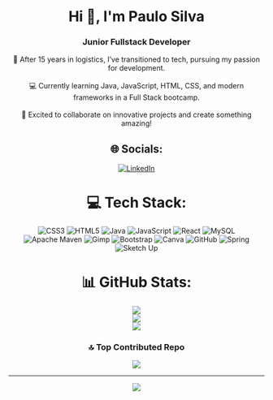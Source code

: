 <div align="center">
 
# Hi 👋, I'm Paulo Silva
### Junior Fullstack Developer

🚀 After 15 years in logistics, I’ve transitioned to tech, pursuing my passion for development.<br><br>💻 Currently learning Java, JavaScript, HTML, CSS, and modern frameworks in a Full Stack bootcamp.<br><br>🚀 Excited to collaborate on innovative projects and create something amazing!


## 🌐 Socials:
[![LinkedIn](https://img.shields.io/badge/LinkedIn-%230077B5.svg?logo=linkedin&logoColor=white)](https://linkedin.com/in/www.linkedin.com/in/paulomiguelsilva) 

# 💻 Tech Stack:
![CSS3](https://img.shields.io/badge/css3-%231572B6.svg?style=plastic&logo=css3&logoColor=white) ![HTML5](https://img.shields.io/badge/html5-%23E34F26.svg?style=plastic&logo=html5&logoColor=white) ![Java](https://img.shields.io/badge/java-%23ED8B00.svg?style=plastic&logo=openjdk&logoColor=white) ![JavaScript](https://img.shields.io/badge/javascript-%23323330.svg?style=plastic&logo=javascript&logoColor=%23F7DF1E) ![React](https://img.shields.io/badge/react-%2320232a.svg?style=plastic&logo=react&logoColor=%2361DAFB) ![MySQL](https://img.shields.io/badge/mysql-4479A1.svg?style=plastic&logo=mysql&logoColor=white) ![Apache Maven](https://img.shields.io/badge/Apache%20Maven-C71A36?style=plastic&logo=Apache%20Maven&logoColor=white) ![Gimp](https://img.shields.io/badge/Gimp-657D8B?style=plastic&logo=gimp&logoColor=FFFFFF) ![Bootstrap](https://img.shields.io/badge/bootstrap-%238511FA.svg?style=plastic&logo=bootstrap&logoColor=white) ![Canva](https://img.shields.io/badge/Canva-%2300C4CC.svg?style=plastic&logo=Canva&logoColor=white) ![GitHub](https://img.shields.io/badge/github-%23121011.svg?style=plastic&logo=github&logoColor=white) ![Spring](https://img.shields.io/badge/spring-%236DB33F.svg?style=plastic&logo=spring&logoColor=white) ![Sketch Up](https://img.shields.io/badge/SketchUp-005F9E?style=plastic&logo=sketchup&logoColor=white)
# 📊 GitHub Stats:
![](https://github-readme-stats.vercel.app/api?username=Pucanz&theme=dark&hide_border=false&include_all_commits=true&count_private=false)<br/>
![](https://github-readme-streak-stats.herokuapp.com/?user=Pucanz&theme=dark&hide_border=false)<br/>
![](https://github-readme-stats.vercel.app/api/top-langs/?username=Pucanz&theme=dark&hide_border=false&include_all_commits=true&count_private=false&layout=compact)

### 🔝 Top Contributed Repo
![](https://github-contributor-stats.vercel.app/api?username=Pucanz&limit=5&theme=dark&combine_all_yearly_contributions=true)

---
[![](https://visitcount.itsvg.in/api?id=Pucanz&icon=0&color=0)](https://visitcount.itsvg.in)


</div>
